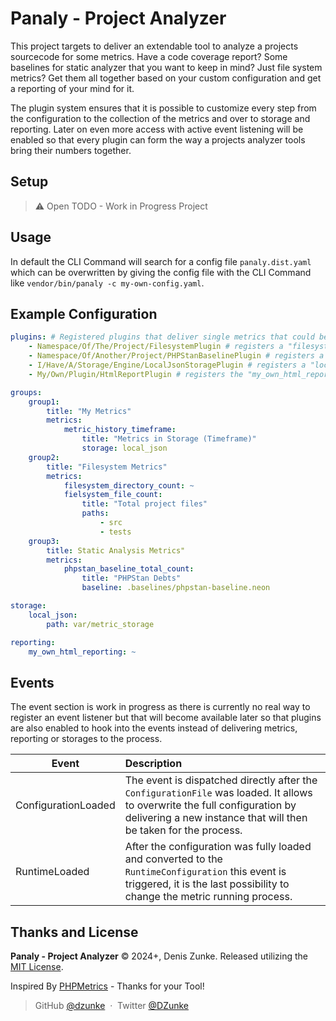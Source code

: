 # Panaly - Project Analyzer

This project targets to deliver an extendable tool to analyze a projects sourcecode for some metrics. Have a code
coverage report? Some baselines for static analyzer that you want to keep in mind? Just file system metrics? Get
them all together based on your custom configuration and get a reporting of your mind for it. 

The plugin system ensures that it is possible to customize every step from the configuration to the collection of
the metrics and over to storage and reporting. Later on even more access with active event listening will be enabled
so that every plugin can form the way a projects analyzer tools bring their numbers together. 

## Setup 

> :warning: Open TODO - Work in Progress Project

## Usage

In default the CLI Command will search for a config file `panaly.dist.yaml` which can be overwritten by giving the 
config file with the CLI Command like `vendor/bin/panaly -c my-own-config.yaml`.

## Example Configuration

```yaml
plugins: # Registered plugins that deliver single metrics that could be utilized for metric groups
    - Namespace/Of/The/Project/FilesystemPlugin # registers a "filesystem_directory_count" and a "fielsystem_file_count" metric
    - Namespace/Of/Another/Project/PHPStanBaselinePlugin # registers a simple "phpstan_baseline_total_count" metric
    - I/Have/A/Storage/Engine/LocalJsonStoragePlugin # registers a "local_json" storage and also a "metric_history_timeframe" metric that shows from / to string of alltime metric reading
    - My/Own/Plugin/HtmlReportPlugin # registers the "my_own_html_reporting" reporting that takes the result collection of the metrics and does something with it

groups:
    group1:
        title: "My Metrics"
        metrics:
            metric_history_timeframe:
                title: "Metrics in Storage (Timeframe)"
                storage: local_json
    group2:
        title: "Filesystem Metrics"
        metrics:
            filesystem_directory_count: ~
            fielsystem_file_count:
                title: "Total project files"
                paths:
                    - src
                    - tests
    group3:
        title: Static Analysis Metrics"
        metrics:
            phpstan_baseline_total_count:
                title: "PHPStan Debts"
                baseline: .baselines/phpstan-baseline.neon

storage:
    local_json:
        path: var/metric_storage

reporting:
    my_own_html_reporting: ~
```

## Events

The event section is work in progress as there is currently no real way to register an event listener but that will
become available later so that plugins are also enabled to hook into the events instead of delivering metrics,
reporting or storages to the process.

| Event               | Description                                                                                                                                                                                    |
|---------------------|:-----------------------------------------------------------------------------------------------------------------------------------------------------------------------------------------------|
| ConfigurationLoaded | The event is dispatched directly after the `ConfigurationFile` was loaded. It allows to overwrite the full configuration by delivering a new instance that will then be taken for the process. |
| RuntimeLoaded       | After the configuration was fully loaded and converted to the `RuntimeConfiguration` this event is triggered, it is the last possibility to change the metric running process.                 |

## Thanks and License

**Panaly - Project Analyzer** © 2024+, Denis Zunke. Released utilizing the [MIT License](https://mit-license.org/).

Inspired By [PHPMetrics](https://phpmetrics.github.io/website/) - Thanks for your Tool!

> GitHub [@dzunke](https://github.com/DZunke) &nbsp;&middot;&nbsp;
> Twitter [@DZunke](https://twitter.com/DZunke)
